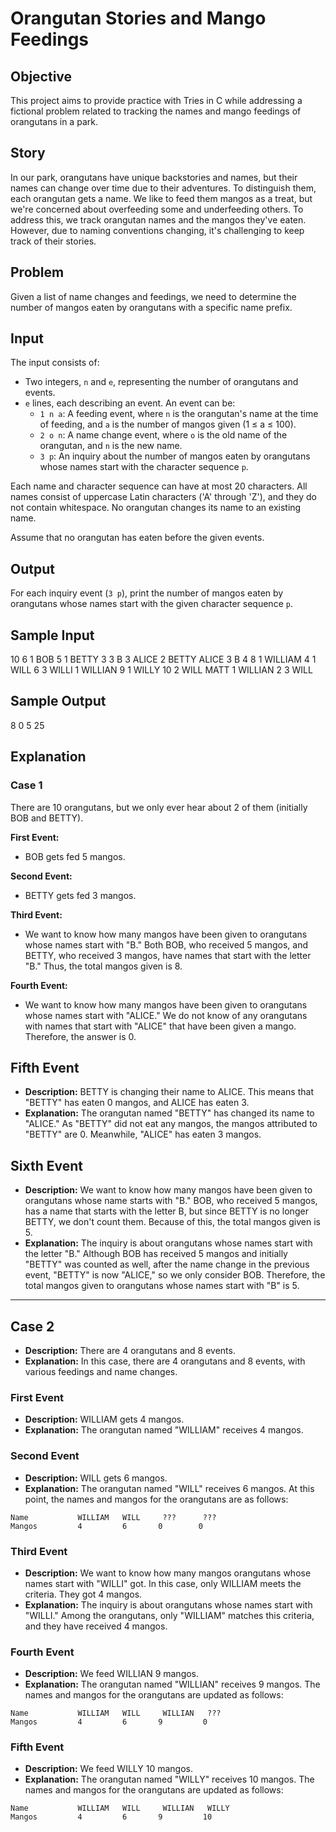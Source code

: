 # Orangutan Stories and Mango Feedings

## Objective
This project aims to provide practice with Tries in C while addressing a fictional problem related to tracking the names and mango feedings of orangutans in a park.

## Story
In our park, orangutans have unique backstories and names, but their names can change over time due to their adventures. To distinguish them, each orangutan gets a name. We like to feed them mangos as a treat, but we're concerned about overfeeding some and underfeeding others.
To address this, we track orangutan names and the mangos they've eaten. However, due to naming conventions changing, it's challenging to keep track of their stories.

## Problem
Given a list of name changes and feedings, we need to determine the number of mangos eaten by orangutans with a specific name prefix.

## Input
The input consists of:
- Two integers, `n` and `e`, representing the number of orangutans and events.
- `e` lines, each describing an event. An event can be:
  - `1 n a`: A feeding event, where `n` is the orangutan's name at the time of feeding, and `a` is the number of mangos given (1 ≤ a ≤ 100).
  - `2 o n`: A name change event, where `o` is the old name of the orangutan, and `n` is the new name.
  - `3 p`: An inquiry about the number of mangos eaten by orangutans whose names start with the character sequence `p`.

Each name and character sequence can have at most 20 characters. All names consist of uppercase Latin characters ('A' through 'Z'), and they do not contain whitespace. No orangutan changes its name to an existing name.

Assume that no orangutan has eaten before the given events.

## Output
For each inquiry event (`3 p`), print the number of mangos eaten by orangutans whose names start with the given character sequence `p`.

## Sample Input
10 6
1 BOB 5
1 BETTY 3
3 B
3 ALICE
2 BETTY ALICE
3 B
4 8
1 WILLIAM 4
1 WILL 6
3 WILLI
1 WILLIAN 9
1 WILLY 10
2 WILL MATT
1 WILLIAN 2
3 WILL

## Sample Output
8
0
5
25

## Explanation

### Case 1

There are 10 orangutans, but we only ever hear about 2 of them (initially BOB and BETTY).

**First Event:**
- BOB gets fed 5 mangos.

**Second Event:**
- BETTY gets fed 3 mangos.

**Third Event:**
- We want to know how many mangos have been given to orangutans whose names start with "B." Both BOB, who received 5 mangos, and BETTY, who received 3 mangos, have names that start with the letter "B." Thus, the total mangos given is 8.

**Fourth Event:**
- We want to know how many mangos have been given to orangutans whose names start with "ALICE." We do not know of any orangutans with names that start with "ALICE" that have been given a mango. Therefore, the answer is 0.

## Fifth Event

- **Description:** BETTY is changing their name to ALICE. This means that "BETTY" has eaten 0 mangos, and ALICE has eaten 3.
- **Explanation:** The orangutan named "BETTY" has changed its name to "ALICE." As "BETTY" did not eat any mangos, the mangos attributed to "BETTY" are 0. Meanwhile, "ALICE" has eaten 3 mangos.

## Sixth Event

- **Description:** We want to know how many mangos have been given to orangutans whose name starts with "B." BOB, who received 5 mangos, has a name that starts with the letter B, but since BETTY is no longer BETTY, we don't count them. Because of this, the total mangos given is 5.
- **Explanation:** The inquiry is about orangutans whose names start with the letter "B." Although BOB has received 5 mangos and initially "BETTY" was counted as well, after the name change in the previous event, "BETTY" is now "ALICE," so we only consider BOB. Therefore, the total mangos given to orangutans whose names start with "B" is 5.

---

## Case 2

- **Description:** There are 4 orangutans and 8 events.
- **Explanation:** In this case, there are 4 orangutans and 8 events, with various feedings and name changes.

### First Event

- **Description:** WILLIAM gets 4 mangos.
- **Explanation:** The orangutan named "WILLIAM" receives 4 mangos.

### Second Event

- **Description:** WILL gets 6 mangos.
- **Explanation:** The orangutan named "WILL" receives 6 mangos. At this point, the names and mangos for the orangutans are as follows:

```
Name           WILLIAM   WILL     ???      ???
Mangos         4         6       0        0
```

### Third Event

- **Description:** We want to know how many mangos orangutans whose names start with "WILLI" got. In this case, only WILLIAM meets the criteria. They got 4 mangos.
- **Explanation:** The inquiry is about orangutans whose names start with "WILLI." Among the orangutans, only "WILLIAM" matches this criteria, and they have received 4 mangos.

### Fourth Event

- **Description:** We feed WILLIAN 9 mangos.
- **Explanation:** The orangutan named "WILLIAN" receives 9 mangos. The names and mangos for the orangutans are updated as follows:

```
Name           WILLIAM   WILL     WILLIAN   ???
Mangos         4         6       9         0
```

### Fifth Event

- **Description:** We feed WILLY 10 mangos.
- **Explanation:** The orangutan named "WILLY" receives 10 mangos. The names and mangos for the orangutans are updated as follows:

```
Name           WILLIAM   WILL     WILLIAN   WILLY
Mangos         4         6       9         10
```

